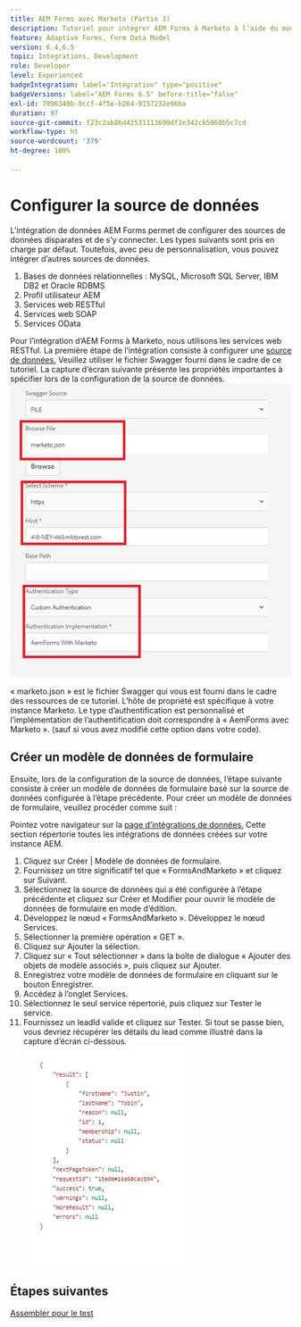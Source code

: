 ```yaml
---
title: AEM Forms avec Marketo (Partie 3)
description: Tutoriel pour intégrer AEM Forms à Marketo à l’aide du modèle de données de formulaire AEM Forms.
feature: Adaptive Forms, Form Data Model
version: 6.4,6.5
topic: Integrations, Development
role: Developer
level: Experienced
badgeIntegration: label="Intégration" type="positive"
badgeVersions: label="AEM Forms 6.5" before-title="false"
exl-id: 7096340b-8ccf-4f5e-b264-9157232e96ba
duration: 97
source-git-commit: f23c2ab86d42531113690df2e342c65060b5c7cd
workflow-type: ht
source-wordcount: '379'
ht-degree: 100%

---
```


# Configurer la source de données

L’intégration de données AEM Forms permet de configurer des sources de données disparates et de s’y connecter. Les types suivants sont pris en charge par défaut. Toutefois, avec peu de personnalisation, vous pouvez intégrer d’autres sources de données.

1. Bases de données relationnelles : MySQL, Microsoft SQL Server, IBM DB2 et Oracle RDBMS
1. Profil utilisateur AEM
1. Services web RESTful
1. Services web SOAP
1. Services OData 

Pour l’intégration d’AEM Forms à Marketo, nous utilisons les services web RESTful. La première étape de l’intégration consiste à configurer une [source de données.](https://experienceleague.adobe.com/docs/experience-manager-64/forms/form-data-model/configure-data-sources.html?lang=fr) Veuillez utiliser le fichier Swagger fourni dans le cadre de ce tutoriel. La capture d’écran suivante présente les propriétés importantes à spécifier lors de la configuration de la source de données.
![Source de données.](assets/datasource.jfif)

« marketo.json » est le fichier Swagger qui vous est fourni dans le cadre des ressources de ce tutoriel.
L’hôte de propriété est spécifique à votre instance Marketo.
Le type d’authentification est personnalisé et l’implémentation de l’authentification doit correspondre à « AemForms avec Marketo ». (sauf si vous avez modifié cette option dans votre code).

## Créer un modèle de données de formulaire

Ensuite, lors de la configuration de la source de données, l’étape suivante consiste à créer un modèle de données de formulaire basé sur la source de données configurée à l’étape précédente. Pour créer un modèle de données de formulaire, veuillez procéder comme suit :

Pointez votre navigateur sur la [page d’intégrations de données.](http://localhost:4502/aem/forms.html/content/dam/formsanddocuments-fdm) Cette section répertorie toutes les intégrations de données créées sur votre instance AEM.

1. Cliquez sur Créer | Modèle de données de formulaire.
1. Fournissez un titre significatif tel que « FormsAndMarketo » et cliquez sur Suivant.
1. Sélectionnez la source de données qui a été configurée à l’étape précédente et cliquez sur Créer et Modifier pour ouvrir le modèle de données de formulaire en mode d’édition.
1. Développez le nœud « FormsAndMarketo ». Développez le nœud Services.
1. Sélectionner la première opération « GET ».
1. Cliquez sur Ajouter la sélection.
1. Cliquez sur « Tout sélectionner » dans la boîte de dialogue « Ajouter des objets de modèle associés », puis cliquez sur Ajouter.
1. Enregistrez votre modèle de données de formulaire en cliquant sur le bouton Enregistrer.
1. Accédez à l’onglet Services.
1. Sélectionnez le seul service répertorié, puis cliquez sur Tester le service.
1. Fournissez un leadId valide et cliquez sur Tester. Si tout se passe bien, vous devriez récupérer les détails du lead comme illustré dans la capture d’écran ci-dessous.
   ![testresults](assets/testresults.jfif)

## Étapes suivantes

[Assembler pour le test](./part4.md)
